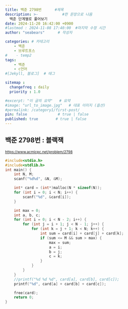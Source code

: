 ```yaml
---
title: 백준 2798번      #제목
description: >-           #한 문장으로 나옴
  백준 단계별로 풀어보기
date: 2024-11-20 16:42:00 +0900
#lastmod : 2024-11-08 17:40:00  #마지막 수정 시간
author: "seabears"      # 작성자

categories: # 카테고리
    - 백준  
    - 브루트포스
#    - temp2
tags: 
    - 백준
    - c언어
#[Jekyll, 블로그]  # 태그

sitemap :
  changefreq : daily
  priority : 1.0

#excerpt: "이 글의 요약"   # 요약
#image: "url_to_image.jpg"   # 대표 이미지 (옵션)
#permalink: /category1/first-post/
pin: false              # true | false
published: true        # true | false
---
```


## 백준 2798번 : 블랙잭 

<small>https://www.acmicpc.net/problem/2798  </small>  



```c
#include<stdio.h>
#include<stdlib.h>
int main() {
	int N, M;
	scanf("%d%d", &N, &M);

	int* card = (int*)malloc(N * sizeof(N));
	for (int i = 0; i < N; i++) {
		scanf("%d", &card[i]);
	}

	int max = 0;
	int a, b, c;
	for (int i = 0; i < N - 2; i++) {
		for (int j = i + 1; j < N - 1; j++) {
			for (int k = j + 1; k < N; k++) {
				int sum = card[i] + card[j] + card[k];
				if (sum <= M && sum > max) {
					max = sum;
					a = i;
					b = j;
					c = k;
				}
			}
		}
	}
	//printf("%d %d %d", card[a], card[b], card[c]);
	printf("%d", card[a] + card[b] + card[c]);

	free(card);
	return 0;
}
```


<!--
This is post_template
# 큰 제목
## 중간 제목
### 작은 제목
#### 더 작은 제목
##### 더더 작은 제목
-->

